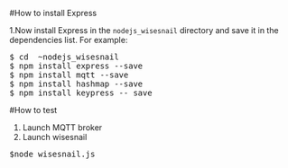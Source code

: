 #How to install Express

1.Now install Express in the `nodejs_wisesnail` directory and save it in the dependencies list. For example:
<pre>
$ cd  ~nodejs_wisesnail
$ npm install express --save
$ npm install mqtt --save
$ npm install hashmap --save
$ npm install keypress -- save
</pre>

#How to test
1. Launch MQTT broker
2. Launch wisesnail
<pre>
$node wisesnail.js
</pre>

